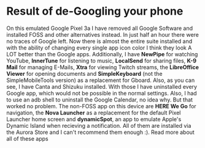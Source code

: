 # Result of de-Googling your phone
On this emulated Google Pixel 3a I have removed all Google Software and installed FOSS and other alternatives instead. In just half an hour there were no traces of Google left.
Now there is almost the entire  suite installed and with the ability of changing every single app icon color I think they look A LOT better than the Google apps. Additionally, I have **NewPipe** for watching YouTube, **InnerTune** for listening to music, **LocalSend** for sharing files, **K-9 Mail** for managing E-Mails, **Xtra** for viewing Twitch streams, the **LibreOffice Viewer** for opening documents and **SimpleKeyboard** (not the SimpleMobileTools version) as a replacement for Gboard. Also, as you can see, I have Canta and Shizuku installed. With those I have uninstalled every Google app, which would not be possible in the normal settings. Also, I had to use an adb shell to uninstall the Google Calendar, no idea why. But that worked no problem. The non-FOSS app on this device are **HERE We Go** for navigation, the **Nova Launcher** as a replacement for the default Pixel Launcher home screen and **dynamicSpot**, an app to emulate Apple's Dynamic Island when recieving a notification. All of them are installed via the Aurora Store and I can't recommend them enough :). Read more about all of these apps
